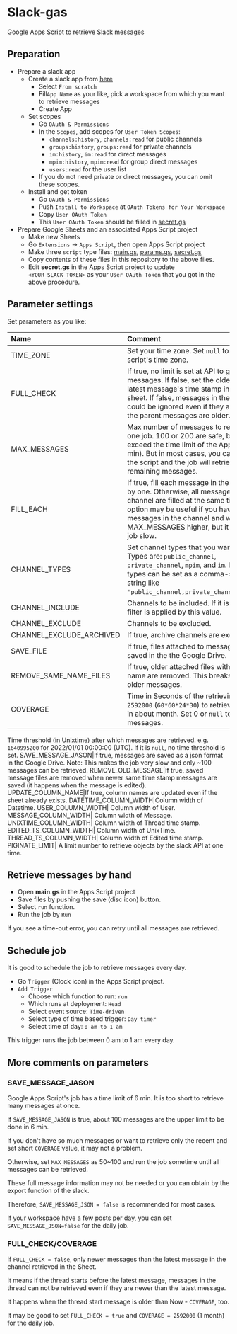 # Slack-gas
Google Apps Script to retrieve Slack messages

## Preparation

* Prepare a slack app
    * Create a slack app from [here](https://api.slack.com/apps?new_app=1)
        * Select `From scratch`
        * Fill`App Name` as your like, pick a workspace from which you want to retrieve messages
        * Create App
    * Set scopes
        * Go `OAuth & Permissions`
        * In the `Scopes`, add scopes for `User Token Scopes`:
            * `channels:history`, `channels:read` for public channels
            * `groups:history`, `groups:read` for private channels
            * `im:history`, `im:read` for direct messages
            * `mpim:history`, `mpim:read` for group direct messages
            * `users:read` for the user list
        * If you do not need private or direct messages, you can omit these scopes.
    * Install and get token
        * Go `OAuth & Permissions`
        * Push `Install to Workspace` at `OAuth Tokens for Your Workspace`
        * Copy `User OAuth Token`
        * This `User OAuth Token` should be filled in [secret.gs](https://github.com/rcmdnk/Slack-gas/blob/main/secrets.gs)
* Prepare Google Sheets and an associated Apps Script project
    * Make new Sheets
    * Go `Extensions` -> `Apps Script`, then open Apps Script project
    * Make three `script` type files: [main.gs](https://github.com/rcmdnk/Slack-gas/blob/main/main.gs), [params.gs](https://github.com/rcmdnk/Slack-gas/blob/main/params.gs), [secret.gs](https://github.com/rcmdnk/Slack-gas/blob/main/secrets.gs)
    * Copy contents of these files in this repository to the above files.
    * Edit **secret.gs** in the Apps Script project to update `<YOUR_SLACK_TOKEN>` as your `User OAuth Token` that you got in the above procedure.


## Parameter settings

Set parameters as you like:

Name|Comment
:-|:-
TIME_ZONE|Set your time zone. Set `null` to use the script's time zone.
FULL_CHECK|If true, no limit is set at API to get messages. If false, set the oldest as the latest message's time stamp in the channel sheet. If false, messages in the thread could be ignored even if they are newer but the parent messages are older.
MAX_MESSAGES|Max number of messages to retrieve in the one job. 100 or 200 are safe, but 500 may exceed the time limit of the Apps Script (6 min). But in most cases, you can just re-run the script and the job will retrieve the remaining messages.
FILL_EACH|If true, fill each message in the sheet one by one. Otherwise, all messages in the channel are filled at the same time. This option may be useful if you have many messages in the channel and want to set MAX_MESSAGES higher, but it makes the job slow.
CHANNEL_TYPES|Set channel types that you want to retrieve. Types are: `public_channel`, `private_channel`, `mpim`, and `im`. Multiple types can be set as a comma-separated string like `'public_channel,private_channel,mpim,im'`.
CHANNEL_INCLUDE|Channels to be included. If it is empty, no filter is applied by this value.
CHANNEL_EXCLUDE|Channels to be excluded.
CHANNEL_EXCLUDE_ARCHIVED|If true, archive channels are excluded.
SAVE_FILE|If true, files attached to messages are saved in the the Google Drive.
REMOVE_SAME_NAME_FILES|If true, older attached files with the same name are removed. This breaks links in the older messages.
COVERAGE|Time in Seconds of the retrieving period. `2592000` (`60*60*24*30`) to retrieve messages in about month. Set 0 or `null` to retrieve all messages.
Time threshold (in Unixtime) after which messages are retrieved. e.g. `1640995200` for 2022/01/01 00:00:00 (UTC). If it is `null`, no time threshold is set.
SAVE_MESSAGE_JASON|If true, messages are saved as a json format in the Google Drive. Note: This makes the job very slow and only ~100 messages can be retrieved.
REMOVE_OLD_MESSAGE|If true, saved message files are removed when newer same time stamp messages are saved (it happens when the message is edited).
UPDATE_COLUMN_NAME|If true, column names are updated even if the sheet already exists.
DATETIME_COLUMN_WIDTH|Column width of Datetime.
USER_COLUMN_WIDTH| Column width of User.
MESSAGE_COLUMN_WIDTH| Column width of Message.
UNIXTIME_COLUMN_WIDTH| Column width of Thread time stamp.
EDITED_TS_COLUMN_WIDTH| Column width of UnixTime.
THREAD_TS_COLUMN_WIDTH| Column width of Edited time stamp.
PIGINATE_LIMIT| A limit number to retrieve objects by the slack API at one time.

## Retrieve messages by hand

* Open **main.gs** in the Apps Script project
* Save files by pushing the save (disc icon) button.
* Select `run` function.
* Run the job by `Run`

If you see a time-out error, you can retry until all messages are retrieved.

## Schedule job

It is good to schedule the job to retrieve messages every day.

* Go `Trigger` (Clock icon) in the Apps Script project.
* `Add Trigger`
    * Choose which function to run: `run`
    * Which runs at deployment: `Head`
    * Select event source: `Time-driven`
    * Select type of time based trigger: `Day timer`
    * Select time of day: `0 am to 1 am`

This trigger runs the job between 0 am to 1 am every day.

## More comments on parameters

### SAVE_MESSAGE_JASON

Google Apps Script's job has a time limit of 6 min.
It is too short to retrieve many messages at once.

If `SAVE_MESSAGE_JASON` is true, about 100 messages are the upper limit to be done in 6 min.

If you don't have so much messages or want to retrieve only the recent and set short `COVERAGE` value,
it may not a problem.

Otherwise, set `MAX_MESSAGES` as 50~100 and run the job sometime until all messages can be retrieved.

These full message information may not be needed or you can obtain by the export function of the slack.

Therefore, `SAVE_MESSAGE_JSON = false` is recommended for most cases.

If your workspace have a few posts per day, you can set `SAVE_MESSAGE_JSON=false` for the daily job.


### FULL_CHECK/COVERAGE

If `FULL_CHECK = false`, only newer messages than the latest message in the channel retrieved in the Sheet.

It means if the thread starts before the latest message,
messages in the thread can not be retrieved even if they are newer than the latest message.

It happens when the thread start message is older than Now - `COVERAGE`, too.

It may be good to set `FULL_CHECK = true` and `COVERAGE = 2592000` (1 month) for the daily job.






